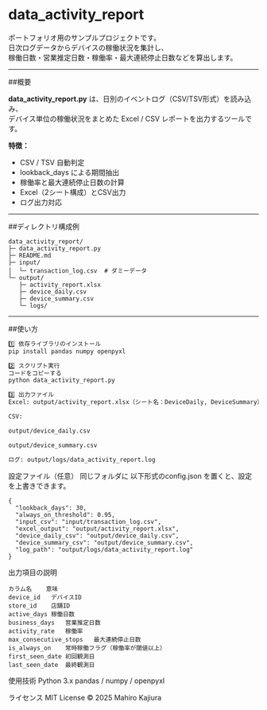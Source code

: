 # data_activity_report

ポートフォリオ用のサンプルプロジェクトです。  
日次ログデータからデバイスの稼働状況を集計し、  
稼働日数・営業推定日数・稼働率・最大連続停止日数などを算出します。

---

##概要

**data_activity_report.py** は、日別のイベントログ（CSV/TSV形式）を読み込み、  
デバイス単位の稼働状況をまとめた Excel / CSV レポートを出力するツールです。

**特徴：**
- CSV / TSV 自動判定
- lookback_days による期間抽出
- 稼働率と最大連続停止日数の計算
- Excel（2シート構成）とCSV出力
- ログ出力対応

---

##ディレクトリ構成例

```
data_activity_report/
├─ data_activity_report.py
├─ README.md
├─ input/
│  └─ transaction_log.csv  # ダミーデータ
└─ output/
   ├─ activity_report.xlsx
   ├─ device_daily.csv
   ├─ device_summary.csv
   └─ logs/
```

---

##使い方
```bash
1️⃣ 依存ライブラリのインストール
pip install pandas numpy openpyxl

2️⃣ スクリプト実行
コードをコピーする
python data_activity_report.py

3️⃣ 出力ファイル
Excel: output/activity_report.xlsx（シート名：DeviceDaily, DeviceSummary）

CSV:

output/device_daily.csv

output/device_summary.csv

ログ: output/logs/data_activity_report.log

```

設定ファイル（任意）
同じフォルダに 以下形式のconfig.json を置くと、設定を上書きできます。

```
{
  "lookback_days": 30,
  "always_on_threshold": 0.95,
  "input_csv": "input/transaction_log.csv",
  "excel_output": "output/activity_report.xlsx",
  "device_daily_csv": "output/device_daily.csv",
  "device_summary_csv": "output/device_summary.csv",
  "log_path": "output/logs/data_activity_report.log"
}
```

出力項目の説明
```
カラム名	意味
device_id	デバイスID
store_id	店舗ID
active_days	稼働日数
business_days	営業推定日数
activity_rate	稼働率
max_consecutive_stops	最大連続停止日数
is_always_on	常時稼働フラグ（稼働率が閾値以上）
first_seen_date	初回観測日
last_seen_date	最終観測日
```

使用技術
Python 3.x
pandas / numpy / openpyxl

ライセンス
MIT License
© 2025 Mahiro Kajiura
